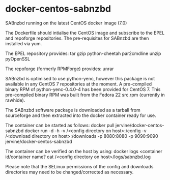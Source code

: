 # docker-centos-sabnzbd
SABnzbd running on the latest CentOS docker image (7.0)

The Dockerfile should intialise the CentOS image and subscribe to the EPEL and repoforge repositories. The pre-requisites for SABnzbd are then installed via yum.

The EPEL repository provides:
tar gzip python-cheetah par2cmdline unzip pyOpenSSL

The repoforge (formerly RPMForge) provides:
unrar

SABnzbd is optimised to use python-yenc, however this package is not available in any CentOS 7 repositories at the moment. A pre-compiled binary RPM of python-yenc-0.4.0-4 has been provided for CentOS 7. This pre-compiled binary RPM was built from the Fedora 22 src.rpm (currently in rawhide).

The SABnzbd software package is downloaded as a tarball from sourceforge and then extracted into the docker container ready for use.

The container can be started as follows:
  docker pull jervine/docker-centos-sabnzbd
  docker run -d -h <optional host name of container> -v /\<config directory on host\>:/config -v /\<download directory on host\>:/downloads -p 8080:8080 -p 9090:9090 jervine/docker-centos-sabnzbd

The container can be verified on the host by using:
  docker logs <container id/container name?
  cat /\<config directory on host\>/logs/sabnzbd.log

Please note that the SELinux permissions of the config and downloads directories may need to be changed/corrected as necessary.
